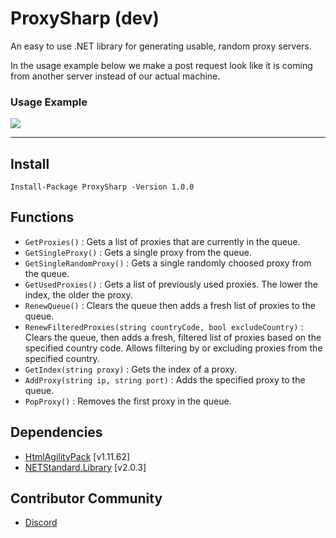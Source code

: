 # ProxySharp (dev)
An easy to use .NET library for generating usable, random proxy servers.

In the usage example below we make a post request look like it is coming from another server instead of our actual machine.
### Usage Example
![](https://i.imgur.com/6sX9yXG.png)

---
## Install
```
Install-Package ProxySharp -Version 1.0.0
```
## Functions
- `GetProxies()` : Gets a list of proxies that are currently in the queue.
- `GetSingleProxy()` : Gets a single proxy from the queue.
- `GetSingleRandomProxy()` : Gets a single randomly choosed proxy from the queue.
- `GetUsedProxies()` :  Gets a list of previously used proxies. The lower the index, the older the proxy.
- `RenewQueue()` : Clears the queue then adds a fresh list of proxies to the queue.
- `RenewFilteredProxies(string countryCode, bool excludeCountry)` : Clears the queue, then adds a fresh, filtered list of proxies based on the specified country code. Allows filtering by or excluding proxies from the specified country.
- `GetIndex(string proxy)` : Gets the index of a proxy.
- `AddProxy(string ip, string port)` : Adds the specified proxy to the queue.
- `PopProxy()` : Removes the first proxy in the queue.
## Dependencies
- [HtmlAgilityPack](https://www.nuget.org/packages/HtmlAgilityPack/) [v1.11.62]
- [NETStandard.Library](https://www.nuget.org/packages/NETStandard.Library) [v2.0.3]
## Contributor Community
- [Discord](https://discord.gg/F77g42ZNFa)
